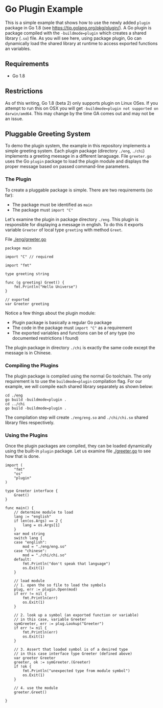 # Go Plugin Example

This is a simple example that shows how to use the newly added `plugin` package in Go 1.8 (see https://tip.golang.org/pkg/plugin/).  A Go plugin is package compiled with the `-buildmode=plugin` which creates a shared library (`.so`) file.  As you will see here, using package plugin, Go can dynamically load the shared library at runtime to access exported functions an variables.

## Requirements
- Go 1.8 

## Restrictions
As of this writing, Go 1.8 (beta 2) only supports plugin on Linux OSes.  If you attempt to run this on OSX you will get `-buildmode=plugin not supported on darwin/amd64`.  This may change by the time GA comes out and may not be an issue.

## Pluggable Greeting System
To demo the plugin system, the example in this repository implements a simple greeting system.  Each plugin package (directory `./eng`, `./chi`) implements a greeting meesage in a different lanaguage.  File `greeter.go` uses the Go `plugin` package to load the plugin module and displays the proper message based on passed command-line parameters.

### The Plugin
To create a pluggable package is simple.  There are two requirements (so far):
- The package must be identified as `main`
- The package must `import "C"`

Let's examine the plugin in package directory `./eng`.  This plugin is responsible for displaying a message in english.  To do this it exports variable `Greeter` of local type `greeting` with method `Greet`.  

File [./eng/greeter.go](./eng/greeter.go)
```
package main

import "C" // required

import "fmt"

type greeting string

func (g greeting) Greet() {
	fmt.Println("Hello Universe")
}

// exported
var Greeter greeting
```
Notice a few things about the plugin module:
- Plugin package is basically a regular Go package
- The code in the package must `import "C"` as a requirement
- The exported variables and functions can be of any type (no documented restrictions I found)

The plugin package in directory `./chi` is exactly the same code except the message is in Chinese.

### Compiling the Plugins
The plugin package is compiled using the normal Go toolchain.  The only requirement is to use the `buildmode=plugin` compilation flag.  For our example, we will compile each shared library separately as shown below:
```
cd ./eng
go build -buildmode=plugin .
cd ../chi
go build -buildmode=plugin .
```
The compilation step will create `./eng/eng.so` and `./chi/chi.so` shared library files respectively.

### Using the Plugins
Once the plugin packages are compiled, they can be loaded dynamically using the built-in `plugin` package.  Let us examine file [./greeter.go](./greeter.go) to see how that is done.
```
import (
	"fmt"
	"os"
	"plugin"
)

type Greeter interface {
	Greet()
}

func main() {
	// determine module to load
	lang := "english"
	if len(os.Args) == 2 {
		lang = os.Args[1]
	}
	var mod string
	switch lang {
	case "english":
		mod = "./eng/eng.so"
	case "chinese":
		mod = "./chi/chi.so"
	default:
		fmt.Println("don't speak that language")
		os.Exit(1)
	}

	// load module
	// 1. open the so file to load the symbols
	plug, err := plugin.Open(mod)
	if err != nil {
		fmt.Println(err)
		os.Exit(1)
	}

	// 2. look up a symbol (an exported function or variable)
	// in this case, variable Greeter
	symGreeter, err := plug.Lookup("Greeter")
	if err != nil {
		fmt.Println(err)
		os.Exit(1)
	}

	// 3. Assert that loaded symbol is of a desired type
	// in this case interface type Greeter (defined above)
	var greeter Greeter
	greeter, ok := symGreeter.(Greeter)
	if !ok {
		fmt.Println("unexpected type from module symbol")
		os.Exit(1)
	}

	// 4. use the module
	greeter.Greet()

}
```
